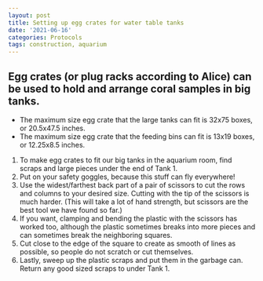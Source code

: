 ```yaml
---
layout: post
title: Setting up egg crates for water table tanks
date: '2021-06-16'
categories: Protocols
tags: construction, aquarium
---
```

## Egg crates (or plug racks according to Alice) can be used to hold and arrange coral samples in big tanks.
- The maximum size egg crate that the large tanks can fit is 32x75 boxes, or 20.5x47.5 inches.
- The maximum size egg crate that the feeding bins can fit is 13x19 boxes, or 12.25x8.5 inches.

1. To make egg crates to fit our big tanks in the aquarium room, find scraps and large pieces under the end of Tank 1.
2. Put on your safety goggles, because this stuff can fly everywhere!
3. Use the widest/farthest back part of a pair of scissors to cut the rows and columns to your desired size. Cutting with the tip of the scissors is much harder. (This will take a lot of hand strength, but scissors are the best tool we have found so far.)
4. If you want, clamping and bending the plastic with the scissors has worked too, although the plastic sometimes breaks into more pieces and can sometimes break the neighboring squares.
5. Cut close to the edge of the square to create as smooth of lines as possible, so people do not scratch or cut themselves.
6. Lastly, sweep up the plastic scraps and put them in the garbage can. Return any good sized scraps to under Tank 1.
